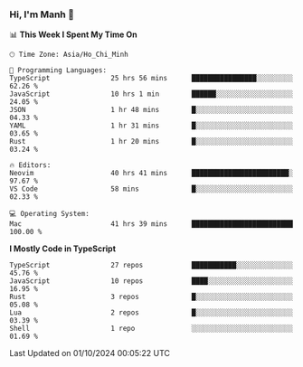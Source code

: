 ### Hi, I'm Manh 👋

<!--START_SECTION:waka-->
📊 **This Week I Spent My Time On** 

```text
🕑︎ Time Zone: Asia/Ho_Chi_Minh

💬 Programming Languages: 
TypeScript               25 hrs 56 mins      ████████████████░░░░░░░░░   62.26 % 
JavaScript               10 hrs 1 min        ██████░░░░░░░░░░░░░░░░░░░   24.05 % 
JSON                     1 hr 48 mins        █░░░░░░░░░░░░░░░░░░░░░░░░   04.33 % 
YAML                     1 hr 31 mins        █░░░░░░░░░░░░░░░░░░░░░░░░   03.65 % 
Rust                     1 hr 20 mins        █░░░░░░░░░░░░░░░░░░░░░░░░   03.24 % 

🔥 Editors: 
Neovim                   40 hrs 41 mins      ████████████████████████░   97.67 % 
VS Code                  58 mins             █░░░░░░░░░░░░░░░░░░░░░░░░   02.33 % 

💻 Operating System: 
Mac                      41 hrs 39 mins      █████████████████████████   100.00 % 
```

**I Mostly Code in TypeScript** 

```text
TypeScript               27 repos            ███████████░░░░░░░░░░░░░░   45.76 % 
JavaScript               10 repos            ████░░░░░░░░░░░░░░░░░░░░░   16.95 % 
Rust                     3 repos             █░░░░░░░░░░░░░░░░░░░░░░░░   05.08 % 
Lua                      2 repos             █░░░░░░░░░░░░░░░░░░░░░░░░   03.39 % 
Shell                    1 repo              ░░░░░░░░░░░░░░░░░░░░░░░░░   01.69 % 
```




 Last Updated on 01/10/2024 00:05:22 UTC
<!--END_SECTION:waka-->

